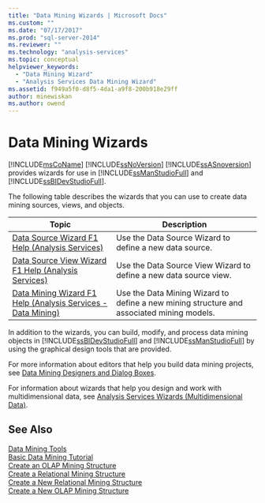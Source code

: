 ```yaml
---
title: "Data Mining Wizards | Microsoft Docs"
ms.custom: ""
ms.date: "07/17/2017"
ms.prod: "sql-server-2014"
ms.reviewer: ""
ms.technology: "analysis-services"
ms.topic: conceptual
helpviewer_keywords: 
  - "Data Mining Wizard"
  - "Analysis Services Data Mining Wizard"
ms.assetid: f949a5f0-d8f5-4da1-a9f8-200b918e29ff
author: minewiskan
ms.author: owend
---
```

# Data Mining Wizards
  [!INCLUDE[msCoName](../includes/msconame-md.md)] [!INCLUDE[ssNoVersion](../includes/ssnoversion-md.md)] [!INCLUDE[ssASnoversion](../includes/ssasnoversion-md.md)] provides wizards for use in [!INCLUDE[ssManStudioFull](../includes/ssmanstudiofull-md.md)] and [!INCLUDE[ssBIDevStudioFull](../includes/ssbidevstudiofull-md.md)].  
  
 The following table describes the wizards that you can use to create data mining sources, views, and objects.  
  
|Topic|Description|  
|-----------|-----------------|  
|[Data Source Wizard F1 Help &#40;Analysis Services&#41;](data-source-wizard-f1-help-analysis-services.md)|Use the Data Source Wizard to define a new data source.|  
|[Data Source View Wizard F1 Help &#40;Analysis Services&#41;](data-source-view-wizard-f1-help-analysis-services.md)|Use the Data Source View Wizard to define a new data source view.|  
|[Data Mining Wizard F1 Help &#40;Analysis Services - Data Mining&#41;](data-mining-wizard-f1-help-analysis-services-data-mining.md)|Use the Data Mining Wizard to define a new mining structure and associated mining models.|  
  
 In addition to the wizards, you can build, modify, and process data mining objects in [!INCLUDE[ssBIDevStudioFull](../includes/ssbidevstudiofull-md.md)] and [!INCLUDE[ssManStudioFull](../includes/ssmanstudiofull-md.md)] by using the graphical design tools that are provided.  
  
 For more information about editors that help you build data mining projects, see [Data Mining Designers and Dialog Boxes](data-mining-designers-and-dialog-boxes.md).  
  
 For information about wizards that help you design and work with multidimensional data, see [Analysis Services Wizards &#40;Multidimensional Data&#41;](analysis-services-wizards-multidimensional-data.md).  
  
## See Also  
 [Data Mining Tools](data-mining/data-mining-tools.md)   
 [Basic Data Mining Tutorial](../../2014/tutorials/basic-data-mining-tutorial.md)   
 [Create an OLAP Mining Structure](data-mining/create-an-olap-mining-structure.md)   
 [Create a Relational Mining Structure](data-mining/create-a-relational-mining-structure.md)   
 [Create a New Relational Mining Structure](data-mining/create-a-new-relational-mining-structure.md)   
 [Create a New OLAP Mining Structure](data-mining/create-a-new-olap-mining-structure.md)  
  
  

